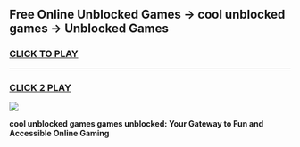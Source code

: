 
## Free Online Unblocked Games → cool unblocked games → Unblocked Games
<h3>
<a href="https://premium.freeplayer.one?title=cool_unblocked_games&ref=21F">CLICK TO PLAY</a></h3>
<hr>

<h3>
<a href="https://premium.freeplayer.one?title=cool_unblocked_games&ref=21F">CLICK 2 PLAY</a>
  
</h3>

<a href="https://premium.freeplayer.one?title=cool_unblocked_games&ref=21F/"><img src="https://clearcache.store/games.png"></a>


**cool unblocked games games unblocked: Your Gateway to Fun and Accessible Online Gaming**
